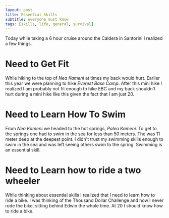 ```yaml
---
layout: post
title: Essential Skills
subtitle: everyone must know
tags: [skills, life, general, survival]
---
```


Today while taking a 6 hour cruise around the Caldera in Santorini I realized a few things.

# Need to Get Fit

While hiking to the top of *Nea Kameni* at times my back would hurt. Earlier this year we were planning to hike *Everest Base Camp*. After this mini hike I realized I am probably not fit enough to hike EBC and my back shouldn't hurt during a mini hike like this given the fact that I am just 20.

# Need to Learn How To Swim

From *Nea Kameni* we headed to the hot springs, *Palea Kameni*. To get to the springs one had to swim in the sea for less than 50 meters. The was 11 meter deep at the deepest point. I didn't trust my swimming skills enough to swim in the sea and was left seeing others swim to the spring. Swimming is an essential skill.

# Need to Learn how to ride a two wheeler

While thinking about essential skills I realized that I need to learn how to ride a bike. I was thinking of the Thousand Dollar Challenge and how I never rode the bike, sitting behind Edwin the whole time. At 20 I should know how to ride a bike.